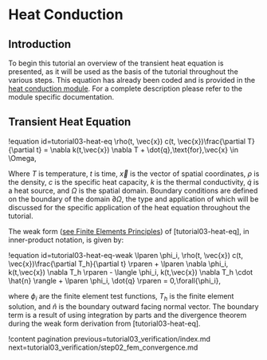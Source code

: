 # Heat Conduction

## Introduction

To begin this tutorial an overview of the transient heat equation is presented, as it will be
used as the basis of the tutorial throughout the various steps. This equation has already been
coded and is provided in the [heat conduction module](modules/heat_conduction/index.md). For
a complete description please refer to the module specific documentation.

## Transient Heat Equation

!equation id=tutorial03-heat-eq
\rho(t, \vec{x}) c(t, \vec{x})\frac{\partial T}{\partial t} = \nabla k(t,\vec{x}) \nabla T + \dot{q}\,\text{for}\,\vec{x} \in \Omega,

Where $T$ is temperature, $t$ is time, $\vec{x}$ is the vector of spatial coordinates, $\rho$ is the
density, $c$ is the specific heat capacity, $k$ is the thermal conductivity, $\dot{q}$ is a heat source,
and $\Omega$ is the spatial domain. Boundary conditions are defined on the boundary of the
domain $\partial \Omega$, the type and application of which will be discussed for the specific
application of the heat equation throughout the tutorial.

The weak form ([see Finite Elements Principles](finite_element_concepts/fem_principles.md)) of
[tutorial03-heat-eq], in inner-product notation, is given by:

!equation id=tutorial03-heat-eq-weak
\lparen \phi_i, \rho(t, \vec{x}) c(t, \vec{x})\frac{\partial T_h}{\partial t} \rparen +
\lparen \nabla \phi_i, k(t,\vec{x}) \nabla T_h \rparen -
\langle \phi_i, k(t,\vec{x}) \nabla T_h \cdot \hat{n} \rangle +
\lparen \phi_i, \dot{q} \rparen = 0\,\forall{\phi_i},

where $\phi_i$ are the finite element test functions, $T_h$ is the finite element solution, and
$\hat{n}$ is the boundary outward facing normal vector. The boundary term is a result of using
integration by parts and the divergence theorem during the weak form derivation from
[tutorial03-heat-eq].

!content pagination previous=tutorial03_verification/index.md
                    next=tutorial03_verification/step02_fem_convergence.md
